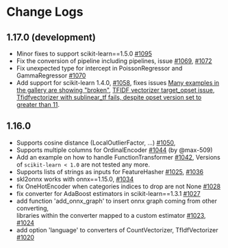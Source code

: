 # Change Logs

## 1.17.0 (development)

* Minor fixes to support scikit-learn==1.5.0
  [#1095](https://github.com/onnx/sklearn-onnx/pull/1095)
* Fix the conversion of pipeline including pipelines,
  issue [#1069](https://github.com/onnx/sklearn-onnx/pull/1069),
  [#1072](https://github.com/onnx/sklearn-onnx/pull/1072)
* Fix unexpected type for intercept in PoissonRegressor and GammaRegressor
  [#1070](https://github.com/onnx/sklearn-onnx/pull/1070)
* Add support for scikit-learn 1.4.0,
  [#1058](https://github.com/onnx/sklearn-onnx/pull/1058),
  fixes issues [Many examples in the gallery are showing "broken"](https://github.com/onnx/sklearn-onnx/pull/1057),
  [TFIDF vectorizer target_opset issue](https://github.com/onnx/sklearn-onnx/pull/1055),
  [Tfidfvectorizer with sublinear_tf fails, despite opset version set to greater than 11](https://github.com/onnx/sklearn-onnx/pull/996).

## 1.16.0

* Supports cosine distance (LocalOutlierFactor, ...)
  [#1050](https://github.com/onnx/sklearn-onnx/pull/1050),
* Supports multiple columns for OrdinalEncoder
  [#1044](https://github.com/onnx/sklearn-onnx/pull/1044) (by @max-509)
* Add an example on how to handle FunctionTransformer
  [#1042](https://github.com/onnx/sklearn-onnx/pull/1042),
  Versions of `scikit-learn < 1.0` are not tested any more.
* Supports lists of strings as inputs for FeatureHasher
  [#1025](https://github.com/onnx/sklearn-onnx/pull/1036),
  [#1036](https://github.com/onnx/sklearn-onnx/pull/1036)
* skl2onnx works with onnx==1.15.0,
  [#1034](https://github.com/onnx/sklearn-onnx/pull/1034)
* fix OneHotEncoder when categories indices to drop are not None
  [#1028](https://github.com/onnx/sklearn-onnx/pull/1028)
* fix converter for AdaBoost estimators in scikit-learn==1.3.1
  [#1027](https://github.com/onnx/sklearn-onnx/pull/1027)
* add function 'add_onnx_graph' to insert onnx graph coming from other converting,  
  libraries within the converter mapped to a custom estimator
  [#1023](https://github.com/onnx/sklearn-onnx/pull/1023),
  [#1024](https://github.com/onnx/sklearn-onnx/pull/1024)
* add option 'language' to converters of CountVectorizer, TfIdfVectorizer
  [#1020](https://github.com/onnx/sklearn-onnx/pull/1020)
